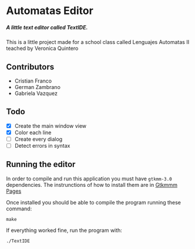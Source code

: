 # Automatas Editor
##### A little text editor called TextIDE.
This is a little project made for a school class called Lenguajes Automatas II teached by Veronica Quintero

## Contributors
 - Cristian Franco
 - German Zambrano
 - Gabriela Vazquez

## Todo
- [x] Create the main window view
- [x] Color each line
- [ ] Create every dialog
- [ ] Detect errors in syntax

## Running the editor

In order to compile and run this application you must have `gtkmm-3.0` dependencies.
The instrunctions of how to install them are in [Gtkmmm Pages](https://www.gtkmm.org/en/download.html) 

Once installed you should be able to compile the program running these command:
```
make
```
If everything worked fine, run the program with:
```
./TextIDE
```